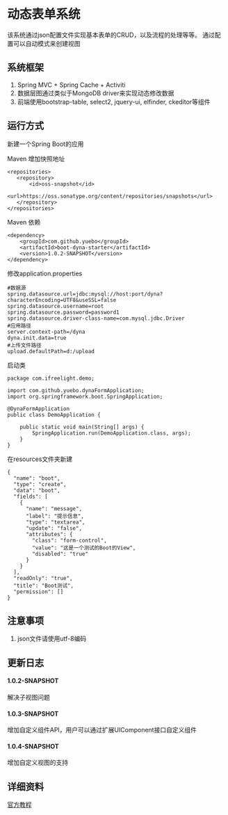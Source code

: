 # 动态表单系统

该系统通过json配置文件实现基本表单的CRUD，以及流程的处理等等。
通过配置可以自动模式来创建视图


## 系统框架

1. Spring MVC + Spring Cache + Activiti
2. 数据层图通过类似于MongoDB driver来实现动态修改数据
3. 前端使用bootstrap-table, select2, jquery-ui, elfinder, ckeditor等组件


## 运行方式
新建一个Spring Boot的应用

Maven 增加快照地址

    <repositories>
       <repository>
           <id>oss-snapshot</id>
           <url>https://oss.sonatype.org/content/repositories/snapshots</url>
       </repository>
    </repositories>
    
Maven 依赖

    <dependency>
        <groupId>com.github.yuebo</groupId>
        <artifactId>boot-dyna-starter</artifactId>
        <version>1.0.2-SNAPSHOT</version>
    </dependency>
    
修改application.properties

    #数据源
    spring.datasource.url=jdbc:mysql://host:port/dyna?characterEncoding=UTF8&useSSL=false
    spring.datasource.username=root
    spring.datasource.password=password1
    spring.datasource.driver-class-name=com.mysql.jdbc.Driver
    #应用路径
    server.context-path=/dyna
    dyna.init.data=true
    #上传文件路径
    upload.defaultPath=d:/upload
        
启动类

    package com.ifreelight.demo;
    
    import com.github.yuebo.dynaFormApplication;
    import org.springframework.boot.SpringApplication;
    
    @DynaFormApplication
    public class DemoApplication {
    
        public static void main(String[] args) {
            SpringApplication.run(DemoApplication.class, args);
        }
    }

在resources文件夹新建
    
    {
      "name": "boot",
      "type": "create",
      "data": "boot",
      "fields": [
        {
          "name": "message",
          "label": "提示信息",
          "type": "textarea",
          "update": "false",
          "attributes": {
            "class": "form-control",
            "value": "这是一个测试的Boot的View",
            "disabled": "true"
          }
        }
      ],
      "readOnly": "true",
      "title": "Boot测试",
      "permission": []
    }


## 注意事项
1. json文件请使用utf-8编码


## 更新日志
#### 1.0.2-SNAPSHOT
解决子视图问题
#### 1.0.3-SNAPSHOT
增加自定义组件API，用户可以通过扩展UIComponent接口自定义组件
#### 1.0.4-SNAPSHOT
增加自定义视图的支持
## 详细资料
[官方教程](https://dyna.eappcat.com/2017/12/01/%E5%8A%A8%E6%80%81%E8%A1%A8%E5%8D%95%E6%A6%82%E8%BF%B0/)